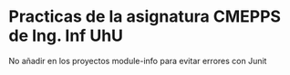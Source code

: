 # Practicas de la asignatura CMEPPS de Ing. Inf UhU
No añadir en los proyectos module-info para evitar errores con Junit
